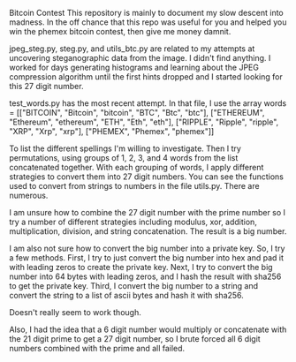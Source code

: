 Bitcoin Contest
This repository is mainly to document my slow descent into madness.
In the off chance that this repo was useful for you and helped you
win the phemex bitcoin contest, then give me money damnit.

jpeg_steg.py, steg.py, and utils_btc.py are related to my attempts
at uncovering steganographic data from the image. I didn't find
anything. I worked for days generating histograms and learning about
the JPEG compression algorithm until the first hints dropped and I
started looking for this 27 digit number.

test_words.py has the most recent attempt.
In that file, I use the array
words = [["BITCOIN", "Bitcoin", "bitcoin",  "BTC", "Btc", "btc"],
         ["ETHEREUM", "Ethereum", "ethereum", "ETH", "Eth", "eth"],
         ["RIPPLE", "Ripple", "ripple", "XRP", "Xrp", "xrp"],
         ["PHEMEX", "Phemex", "phemex"]]

To list the different spellings I'm willing to investigate.
Then I try permutations, using groups of 1, 2, 3, and 4 words from
the list concatenated together. With each grouping of words,
I apply different strategies to convert them into 27 digit numbers.
You can see the functions used to convert from strings to numbers
in the file utils.py. There are numerous.

I am unsure how to combine the 27 digit number with the prime number
so I try a number of different strategies including modulus, xor,
addition, multiplication, division, and string concatenation. The
result is a big number.

I am also not sure how to convert the big number into a private key.
So, I try a few methods.
First, I try to just convert the big number into hex and pad it with
leading zeros to create the private key.
Next, I try to convert the big number into 64 bytes with leading zeros,
and I hash the result with sha256 to get the private key.
Third, I convert the big number to a string and convert the string
to a list of ascii bytes and hash it with sha256.

Doesn't really seem to work though.

Also, I had the idea that a 6 digit number would multiply or concatenate
with the 21 digit prime to get a 27 digit number, so I brute forced all
6 digit numbers combined with the prime and all failed.  